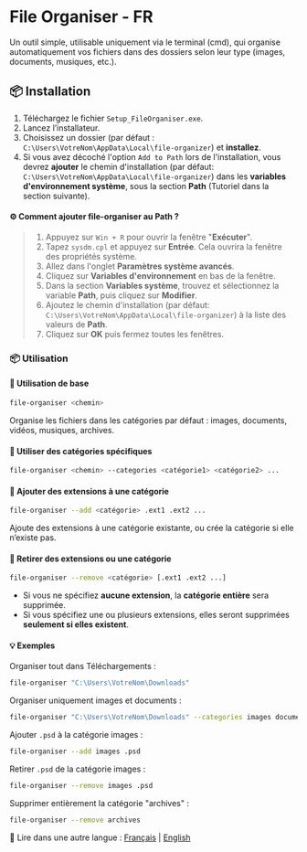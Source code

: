 # File Organiser - FR

Un outil simple, utilisable uniquement via le terminal (cmd), qui organise automatiquement vos fichiers dans des dossiers selon leur type (images, documents, musiques, etc.).

## 📦 Installation

1. Téléchargez le fichier `Setup_FileOrganiser.exe`.
2. Lancez l’installateur.
3. Choisissez un dossier (par défaut : `C:\Users\VotreNom\AppData\Local\file-organizer`) et **installez**.
4. Si vous avez décoché l'option `Add to Path` lors de l'installation, vous devrez **ajouter** le chemin d'installation (par défaut: `C:\Users\VotreNom\AppData\Local\file-organizer`) dans les **variables d'environnement système**, sous la section **Path** (Tutoriel dans la section suivante).

#### ⚙️ Comment ajouter file-organiser au Path ?
> 1. Appuyez sur `Win + R` pour ouvrir la fenêtre "**Exécuter**".  
> 2. Tapez `sysdm.cpl` et appuyez sur **Entrée**. Cela ouvrira la fenêtre des propriétés système.  
> 3. Allez dans l'onglet **Paramètres système avancés**.  
> 4. Cliquez sur **Variables d'environnement** en bas de la fenêtre.  
> 5. Dans la section **Variables système**, trouvez et sélectionnez la variable **Path**, puis cliquez sur **Modifier**.  
> 6. Ajoutez le chemin d'installation (par défaut: `C:\Users\VotreNom\AppData\Local\file-organizer`) à la liste des valeurs de **Path**.  
> 7. Cliquez sur **OK** puis fermez toutes les fenêtres.

### 📦 Utilisation

#### 🔹 Utilisation de base
```bash
file-organiser <chemin>
```

Organise les fichiers dans les catégories par défaut : images, documents, vidéos, musiques, archives.

#### 🔹 Utiliser des catégories spécifiques
```bash
file-organiser <chemin> --categories <catégorie1> <catégorie2> ...
```

#### 🔹 Ajouter des extensions à une catégorie
```bash
file-organiser --add <catégorie> .ext1 .ext2 ...
```

Ajoute des extensions à une catégorie existante, ou crée la catégorie si elle n’existe pas.

#### 🔹 Retirer des extensions ou une catégorie
```bash
file-organiser --remove <catégorie> [.ext1 .ext2 ...]
```

- Si vous ne spécifiez **aucune extension**, la **catégorie entière** sera supprimée.
- Si vous spécifiez une ou plusieurs extensions, elles seront supprimées **seulement si elles existent**.

#### 💡 Exemples

Organiser tout dans Téléchargements :
```bash
file-organiser "C:\Users\VotreNom\Downloads"
```

Organiser uniquement images et documents :
```bash
file-organiser "C:\Users\VotreNom\Downloads" --categories images documents
```

Ajouter `.psd` à la catégorie images :
```bash
file-organiser --add images .psd
```

Retirer `.psd` de la catégorie images :
```bash
file-organiser --remove images .psd
```

Supprimer entièrement la catégorie "archives" :
```bash
file-organiser --remove archives
```

📘 Lire dans une autre langue : [Français](README.fr.md) | [English](README.md)
